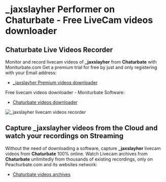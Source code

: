 # _jaxslayher Performer on Chaturbate - Free LiveCam videos downloader

## Chaturbate Live Videos Recorder

Monitor and record livecam videos of **_jaxslayher** from **Chaturbate** with Moniturbate.com
Get a premium trial for free by just and only registering with your Email address:
* [_jaxslayher Premium videos downloader](https://moniturbate.com/request-demo-licence-key.html)

Free livecam videos downloader - Moniturbate Software:
* [Chaturbate videos downloader](https://moniturbate.com/moniturbate-download-software.html)

![_jaxslayher livecam videos recorder](https://peachurnet.com/templates/moniturbate-software.png)


## Capture _jaxslayher videos from the Cloud and watch your recordings on Streaming

Without the need of downloading a software, capture **_jaxslayher** livecam videos from **Chaturbate** 100% online.
Watch Livecam archives from **Chaturbate** unlimitedly from thousands of existing recordings, only on Peachurbate.com and its websites network:
* [Chaturbate videos archives](https://peachurnet.com/)